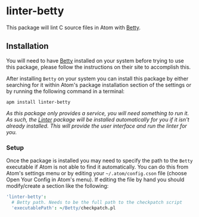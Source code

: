 # linter-betty

This package will lint C source files in Atom with
[Betty](https://github.com/holbertonschool/Betty).

## Installation
You will need to have [Betty](https://github.com/holbertonschool/Betty)
installed on your system before trying to use this package, please follow the
instructions on their site to accomplish this.

After installing `Betty` on your system you can install this package by either searching
for it within Atom's package installation section of the settings or by running the
following command in a terminal:
```ShellSession
apm install linter-betty
```

_As this package only provides a service, you will need something to run it. As
such, the [Linter](https://atom.io/packages/linter) package will be installed
automatically for you if it isn't already installed. This will provide the user interface and run the linter for you._

### Setup
Once the package is installed you may need to specify the path to the `Betty`
executable if Atom is not able to find it automatically. You can do this from
Atom's settings menu or by editing your `~/.atom/config.cson` file (choose Open Your Config in Atom's menu). If editing the file by hand you should modify/create a
section like the following:
```cson
'linter-betty':
  # Betty path. Needs to be the full path to the checkpatch script
  'executablePath': ~/Betty/checkpatch.pl
```
